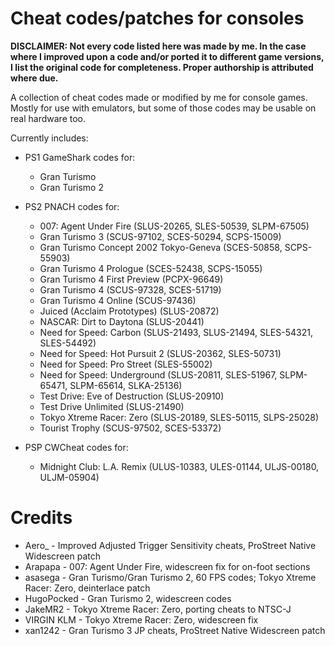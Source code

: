 # Cheat codes/patches for consoles

**DISCLAIMER: Not every code listed here was made by me. In the case where I improved upon a code and/or ported it to different game versions,**
**I list the original code for completeness. Proper authorship is attributed where due.**

A collection of cheat codes made or modified by me for console games. Mostly for use with emulators, but some of those codes may be usable on real hardware too.

Currently includes:
* PS1 GameShark codes for:
  * Gran Turismo
  * Gran Turismo 2

* PS2 PNACH codes for:
  * 007: Agent Under Fire (SLUS-20265, SLES-50539, SLPM-67505)
  * Gran Turismo 3 (SCUS-97102, SCES-50294, SCPS-15009)
  * Gran Turismo Concept 2002 Tokyo-Geneva (SCES-50858, SCPS-55903)
  * Gran Turismo 4 Prologue (SCES-52438, SCPS-15055)
  * Gran Turismo 4 First Preview (PCPX-96649)
  * Gran Turismo 4 (SCUS-97328, SCES-51719)
  * Gran Turismo 4 Online (SCUS-97436)
  * Juiced (Acclaim Prototypes) (SLUS-20872)
  * NASCAR: Dirt to Daytona (SLUS-20441)
  * Need for Speed: Carbon (SLUS-21493, SLUS-21494, SLES-54321, SLES-54492)
  * Need for Speed: Hot Pursuit 2 (SLUS-20362, SLES-50731)
  * Need for Speed: Pro Street (SLES-55002)
  * Need for Speed: Underground (SLUS-20811, SLES-51967, SLPM-65471, SLPM-65614, SLKA-25136)
  * Test Drive: Eve of Destruction (SLUS-20910)
  * Test Drive Unlimited (SLUS-21490)
  * Tokyo Xtreme Racer: Zero (SLUS-20189, SLES-50115, SLPS-25028)
  * Tourist Trophy (SCUS-97502, SCES-53372)

* PSP CWCheat codes for:
  * Midnight Club: L.A. Remix (ULUS-10383, ULES-01144, ULJS-00180, ULJM-05904)


# Credits
* Aero_  - Improved Adjusted Trigger Sensitivity cheats, ProStreet Native Widescreen patch
* Arapapa - 007: Agent Under Fire, widescreen fix for on-foot sections
* asasega - Gran Turismo/Gran Turismo 2, 60 FPS codes; Tokyo Xtreme Racer: Zero, deinterlace patch
* HugoPocked - Gran Turismo 2, widescreen codes
* JakeMR2 - Tokyo Xtreme Racer: Zero, porting cheats to NTSC-J
* VIRGIN KLM - Tokyo Xtreme Racer: Zero, widescreen fix
* xan1242 - Gran Turismo 3 JP cheats, ProStreet Native Widescreen patch
